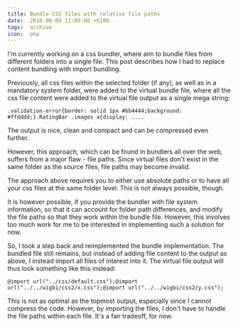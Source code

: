 ```yaml
---
title: Bundle CSS files with relative file paths
date:  2010-06-09 11:00:00 +0100
tags:  archive
icon:  php
---
```


I'm currently working on a css bundler, where aim to bundle files from different
folders into a single file. This post describes how I had to replace content
bundling with import bundling.

Previously, all css files within the selected folder (if any), as well as in a
mandatory system folder, were added to the virtual bundle file, where all the
css file content were added to the virtual file output as a single mega string:

```
.validation-error{border: solid 1px #bb4444;background: #ffdddd;}.RatingBar .images a{display: ....
```

The output is nice, clean and compact and can be compressed even further.

However, this approach, which can be found in bundlers all over the web, suffers
from a major flaw - file paths. Since virtual files don't exist in the same folder
as the source files, file paths may become invalid.

The approach above requires you to either use absolute paths or to have all your
css files at the same folder level. This is not always possible, though.

It is however possible, if you provide the bundler with file system information,
so that it can account for folder path differences, and modify the file paths so
that they work within the bundle file. However, this involves too much work for
me to be interested in implementing such a solution for now.

So, I took a step back and reimplemented the bundle implementation. The bundled
file still remains, but instead of adding file content to the output as above, I
instead import all files of interest into it. The virtual file output will thus
look something like this instead:

```
@import url("../css/default.css");@import url("../../wigbi/css2/x.css");@import url("../../wigbi/css2/y.css");
```

This is not as optimal as the topmost output, especially since I cannot compress
the code. However, by importing the files, I don't have to handle the file paths
within each file. It's a fair tradeoff, for now.
